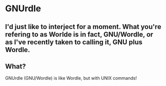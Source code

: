 # GNUrdle
I'd just like to interject for a moment. What you're refering to as Worlde is in fact, GNU/Wordle, or as I've recently taken to calling it, GNU plus Wordle.
---
## What?
GNUrdle (GNU/Wordle) is like Wordle, but with UNIX commands!
